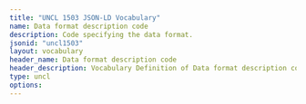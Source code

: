 ```yaml
---
title: "UNCL 1503 JSON-LD Vocabulary"
name: Data format description code
description: Code specifying the data format.
jsonid: "uncl1503"
layout: vocabulary
header_name: Data format description code
header_description: Vocabulary Definition of Data format description code semantics in HTML format. JSON-LD format is available at [uncl1503.jsonld](/vocabulary/uncl1503.jsonld)
type: uncl
options:
---
```

